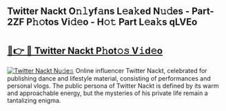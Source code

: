 ## Twitter Nackt O𝚗𝚕yf𝚊ns L𝚎a𝚔ed N𝚞𝚍es - Part-2ZF P𝚑𝚘tos Vi𝚍𝚎o - H𝚘𝚝 Part L𝚎a𝚔s qLVEo

# <h2><a href="http://kf53kr1.oniu.top/?m=Twitter+Nackt">🔗👉 🔴 Twitter Nackt P𝚑ot𝚘𝚜 V𝚒d𝚎o</a></h2>

[![Twitter Nackt Nu𝚍e𝚜](https://i.imgur.com/0qMVB7G.gif)](http://kf53kr1.oniu.top/?m=Twitter+Nackt)
Online influencer Twitter Nackt, celebrated for publishing dance and lifestyle material, consisting of performances and personal vlogs. The public persona of Twitter Nackt is defined by its warm and approachable energy, but the mysteries of his private life remain a tantalizing enigma.  
